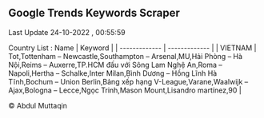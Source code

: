 

## Google Trends Keywords Scraper 
 
Last Update 24-10-2022 , 00:55:59

Country List :
 Name  | Keyword |
| ------------- | ------------- |
| VIETNAM | Tot,Tottenham – Newcastle,Southampton – Arsenal,MU,Hải Phòng – Hà Nội,Reims – Auxerre,TP.HCM đấu với Sông Lam Nghệ An,Roma – Napoli,Hertha – Schalke,Inter Milan,Bình Dương – Hồng Lĩnh Hà Tĩnh,Bochum – Union Berlin,Bảng xếp hạng V-League,Varane,Waalwijk – Ajax,Bologna – Lecce,Ngọc Trinh,Mason Mount,Lisandro martínez,90 |



© Abdul Muttaqin 
